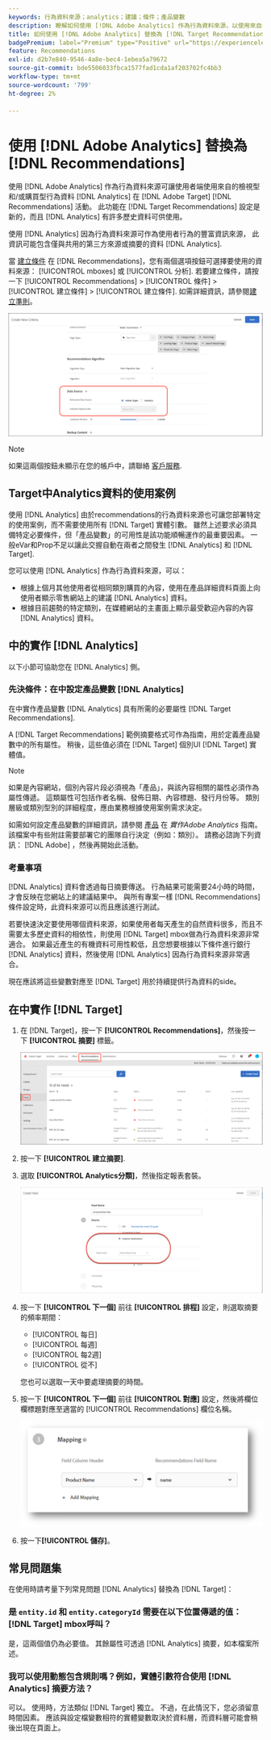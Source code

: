 ```yaml
---
keywords: 行為資料來源；analytics；建議；條件；產品變數
description: 瞭解如何使用 [!DNL Adobe Analytics] 作為行為資料來源，以使用來自的檢視型和/或購買型行為資料 [!DNL Analytics] 在 [!DNL Target Recommendations].
title: 如何使用 [!DNL Adobe Analytics] 替換為 [!DNL Target Recommendations]？
badgePremium: label="Premium" type="Positive" url="https://experienceleague.adobe.com/docs/target/using/introduction/intro.html?lang=en#premium newtab=true" tooltip="See what's included in Target Premium."
feature: Recommendations
exl-id: d2b7e840-9546-4a8e-bec4-1ebea5a79672
source-git-commit: bde5506033fbca1577fad1cda1af203702fc4bb3
workflow-type: tm+mt
source-wordcount: '799'
ht-degree: 2%

---
```


# 使用 [!DNL Adobe Analytics] 替換為 [!DNL Recommendations]

使用 [!DNL Adobe Analytics] 作為行為資料來源可讓使用者端使用來自的檢視型和/或購買型行為資料 [!DNL Analytics] 在 [!DNL Adobe Target] [!DNL Recommendations] 活動。 此功能在 [!DNL Target Recommendations] 設定是新的，而且 [!DNL Analytics] 有許多歷史資料可供使用。

使用 [!DNL Analytics] 因為行為資料來源可作為使用者行為的豐富資訊來源， 此資訊可能包含僅與共用的第三方來源或摘要的資料 [!DNL Analytics].

當 [建立條件](/help/main/c-recommendations/c-algorithms/create-new-algorithm.md) 在 [!DNL Recommendations]，您有兩個選項按鈕可選擇要使用的資料來源： [!UICONTROL mboxes] 或 [!UICONTROL 分析]. 若要建立條件，請按一下 [!UICONTROL Recommendations] > [!UICONTROL 條件] > [!UICONTROL 建立條件] > [!UICONTROL 建立條件]. 如需詳細資訊，請參閱[建立準則](/help/main/c-recommendations/c-algorithms/create-new-algorithm.md)。

![行為資料來源按鈕](assets/behavioral-data-source.png)

>[!NOTE]
>
>如果這兩個按鈕未顯示在您的帳戶中，請聯絡 [客戶服務](/help/main/cmp-resources-and-contact-information.md#reference_ACA3391A00EF467B87930A450050077C).

## Target中Analytics資料的使用案例

使用 [!DNL Analytics] 由於recommendations的行為資料來源也可讓您部署特定的使用案例，而不需要使用所有 [!DNL Target] 實體引數。 雖然上述要求必須具備特定必要條件，但「產品變數」的可用性是該功能順暢運作的最重要因素。 一般eVar和Prop不足以讓此交握自動在兩者之間發生 [!DNL Analytics] 和 [!DNL Target].

您可以使用 [!DNL Analytics] 作為行為資料來源，可以：

* 根據上個月其他使用者從相同類別購買的內容，使用在產品詳細資料頁面上向使用者顯示零售網站上的建議 [!DNL Analytics] 資料。
* 根據目前趨勢的特定類別，在媒體網站的主畫面上顯示最受歡迎內容的內容 [!DNL Analytics] 資料。

## 中的實作 [!DNL Analytics]

以下小節可協助您在 [!DNL Analytics] 側。

### 先決條件：在中設定產品變數 [!DNL Analytics]

在中實作產品變數 [!DNL Analytics] 具有所需的必要屬性 [!DNL Target Recommendations].

A [!DNL Target Recommendations] 範例摘要格式可作為指南，用於定義產品變數中的所有屬性。 稍後，這些值必須在 [!DNL Target] 個別UI [!DNL Target] 實體值。

>[!NOTE]
>
>如果是內容網站，個別內容片段必須視為「產品」，與該內容相關的屬性必須作為屬性傳遞。 這類屬性可包括作者名稱、發佈日期、內容標題、發行月份等。 類別層級或類別型別的詳細程度，應由業務根據使用案例需求決定。

如需如何設定產品變數的詳細資訊，請參閱 [產品](https://experienceleague.adobe.com/docs/analytics/implementation/vars/page-vars/products.html) 在 *實作Adobe Analytics* 指南。 該檔案中有些附註需要部署它的團隊自行決定（例如：類別）。 請務必諮詢下列資訊： [!DNL Adobe] ，然後再開始此活動。

### 考量事項

[!DNL Analytics] 資料會透過每日摘要傳送。 行為結果可能需要24小時的時間，才會反映在您網站上的建議結果中。 與所有專案一樣 [!DNL Recommendations] 條件設定時，此資料來源可以而且應該進行測試。

若要快速決定要使用哪個資料來源，如果使用者每天產生的自然資料很多，而且不需要太多歷史資料的相依性，則使用 [!DNL Target] mbox做為行為資料來源非常適合。 如果最近產生的有機資料可用性較低，且您想要根據以下條件進行銀行 [!DNL Analytics] 資料，然後使用 [!DNL Analytics] 因為行為資料來源非常適合。

現在應該將這些變數對應至 [!DNL Target] 用於持續提供行為資料的side。

## 在中實作 [!DNL Target]

1. 在 [!DNL Target]，按一下 **[!UICONTROL Recommendations]**，然後按一下 **[!UICONTROL 摘要]** 標籤。

   ![動態消息](/help/main/c-recommendations/c-algorithms/assets/feeds-tab.png)

1. 按一下 **[!UICONTROL 建立摘要]**.

1. 選取 **[!UICONTROL Analytics分類]**，然後指定報表套裝。

   ![Analytics分類選項](/help/main/c-recommendations/c-algorithms/assets/analytics-classifications.png)

1. 按一下 **[!UICONTROL 下一個]** 前往 **[!UICONTROL 排程]** 設定，則選取摘要的頻率期間：

   * [!UICONTROL 每日]
   * [!UICONTROL 每週]
   * [!UICONTROL 每2週]
   * [!UICONTROL 從不]

   您也可以選取一天中要處理摘要的時間。

1. 按一下 **[!UICONTROL 下一個]** 前往  **[!UICONTROL 對應]** 設定，然後將欄位欄標題對應至適當的 [!UICONTROL Recommendations] 欄位名稱。

   ![對應區段](/help/main/c-recommendations/c-algorithms/assets/mapping.png)

1. 按一下&#x200B;**[!UICONTROL 儲存]**。

## 常見問題集

在使用時請考量下列常見問題 [!DNL Analytics] 替換為 [!DNL Target]：

### 是 `entity.id` 和 `entity.categoryId` 需要在以下位置傳遞的值： [!DNL Target] mbox呼叫？

是，這兩個值仍為必要值。 其餘屬性可透過 [!DNL Analytics] 摘要，如本檔案所述。

### 我可以使用動態包含規則嗎？例如，實體引數符合使用 [!DNL Analytics] 摘要方法？

可以。 使用時，方法類似 [!DNL Target] 獨立。 不過，在此情況下，您必須留意時間因素。 應該與設定檔變數相符的實體變數取決於資料層，而資料層可能會稍後出現在頁面上。
